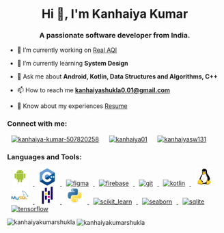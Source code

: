 <h1 align="center">Hi 👋, I'm Kanhaiya Kumar</h1>
<h3 align="center">A passionate software developer from India.</h3>

- 🔭 I’m currently working on [Real AQI](https://github.com/KanhaiyaKumarShukla/AQI-monitoring)

- 🌱 I’m currently learning **System Design**

- 💬 Ask me about **Android, Kotlin, Data Structures and Algorithms, C++**

- 📫 How to reach me **kanhaiyashukla0.01@gmail.com**

- 📄 Know about my experiences [Resume](https://drive.google.com/file/d/1PNGFu0y0XHGjCrMR6bFCr3R_yuevgHeG/view?usp=sharing)

<h3 align="left">Connect with me:</h3>
<p align="left">
<a href="https://linkedin.com/in/kanhaiya-kumar-507820258" target="blank"><img align="center" src="https://raw.githubusercontent.com/rahuldkjain/github-profile-readme-generator/master/src/images/icons/Social/linked-in-alt.svg" alt="kanhaiya-kumar-507820258" height="30" width="40" hspace="10"/></a>
<a href="https://www.leetcode.com/kanhaiya01" target="blank"><img align="center" src="https://raw.githubusercontent.com/rahuldkjain/github-profile-readme-generator/master/src/images/icons/Social/leet-code.svg" alt="kanhaiya01" height="30" width="40" hspace="10"/></a>
<a href="https://auth.geeksforgeeks.org/user/kanhaiyasw131" target="blank"><img align="center" src="https://raw.githubusercontent.com/rahuldkjain/github-profile-readme-generator/master/src/images/icons/Social/geeks-for-geeks.svg" alt="kanhaiyasw131" height="30" width="40" hspace="10"/></a>
</p>

<h3 align="left">Languages and Tools:</h3>
<p align="left"> 
  <a href="https://developer.android.com" target="_blank" rel="noreferrer"> 
    <img src="https://raw.githubusercontent.com/devicons/devicon/master/icons/android/android-original-wordmark.svg" alt="android" width="40" height="40" hspace="10"/> 
  </a> 
  <a href="https://www.w3schools.com/cpp/" target="_blank" rel="noreferrer"> 
    <img src="https://raw.githubusercontent.com/devicons/devicon/master/icons/cplusplus/cplusplus-original.svg" alt="cplusplus" width="40" height="40" hspace="10"/> 
  </a> 
  <a href="https://www.figma.com/" target="_blank" rel="noreferrer"> 
    <img src="https://www.vectorlogo.zone/logos/figma/figma-icon.svg" alt="figma" width="40" height="40" hspace="10"/> 
  </a> 
  <a href="https://firebase.google.com/" target="_blank" rel="noreferrer"> 
    <img src="https://www.vectorlogo.zone/logos/firebase/firebase-icon.svg" alt="firebase" width="40" height="40" hspace="10"/> 
  </a> 
  <a href="https://git-scm.com/" target="_blank" rel="noreferrer"> 
    <img src="https://www.vectorlogo.zone/logos/git-scm/git-scm-icon.svg" alt="git" width="40" height="40"  hspace="10"/> 
  </a> 
  <a href="https://kotlinlang.org" target="_blank" rel="noreferrer"> 
    <img src="https://www.vectorlogo.zone/logos/kotlinlang/kotlinlang-icon.svg" alt="kotlin" width="40" height="40" hspace="10"/> 
  </a> 
  <a href="https://www.linux.org/" target="_blank" rel="noreferrer"> 
    <img src="https://raw.githubusercontent.com/devicons/devicon/master/icons/linux/linux-original.svg" alt="linux" width="40" height="40" hspace="10"/> 
  </a> 
  <a href="https://www.mysql.com/" target="_blank" rel="noreferrer"> 
    <img src="https://raw.githubusercontent.com/devicons/devicon/master/icons/mysql/mysql-original-wordmark.svg" alt="mysql" width="40" height="40" hspace="10"/>
  </a> 
  <a href="https://pandas.pydata.org/" target="_blank" rel="noreferrer"> 
    <img src="https://raw.githubusercontent.com/devicons/devicon/2ae2a900d2f041da66e950e4d48052658d850630/icons/pandas/pandas-original.svg" alt="pandas" width="40" height="40" hspace="10"/> 
  </a> 
  <a href="https://www.python.org" target="_blank" rel="noreferrer"> 
    <img src="https://raw.githubusercontent.com/devicons/devicon/master/icons/python/python-original.svg" alt="python" width="40" height="40" hspace="10"/> 
  </a> 
  <a href="https://scikit-learn.org/" target="_blank" rel="noreferrer"> <img src="https://upload.wikimedia.org/wikipedia/commons/0/05/Scikit_learn_logo_small.svg" alt="scikit_learn" width="40" height="40" hspace="10"/> 
  </a> 
  <a href="https://seaborn.pydata.org/" target="_blank" rel="noreferrer"> 
    <img src="https://seaborn.pydata.org/_images/logo-mark-lightbg.svg" alt="seaborn" width="40" height="40" hspace="10"/> 
  </a> 
  <a href="https://www.sqlite.org/" target="_blank" rel="noreferrer"> 
    <img src="https://www.vectorlogo.zone/logos/sqlite/sqlite-icon.svg" alt="sqlite" width="40" height="40" hspace="10"/> 
  </a> 
  <a href="https://www.tensorflow.org" target="_blank" rel="noreferrer"> 
    <img src="https://www.vectorlogo.zone/logos/tensorflow/tensorflow-icon.svg" alt="tensorflow" width="40" height="40" hspace="10"/> 
  </a> 
</p>

<p><img align="left" src="https://github-readme-stats.vercel.app/api/top-langs?username=kanhaiyakumarshukla&show_icons=true&locale=en&layout=compact" alt="kanhaiyakumarshukla" /></p>

<p>&nbsp;<img align="center" src="https://github-readme-stats.vercel.app/api?username=kanhaiyakumarshukla&show_icons=true&locale=en" alt="kanhaiyakumarshukla" /></p>

